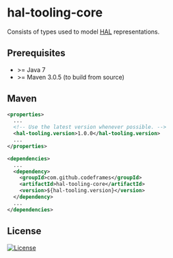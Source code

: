# hal-tooling-core

Consists of types used to model [HAL](https://tools.ietf.org/html/draft-kelly-json-hal) representations.

## Prerequisites

 * \>= Java 7
 * \>= Maven 3.0.5 (to build from source)

## Maven

```xml
<properties>
  ...
  <!-- Use the latest version whenever possible. -->
  <hal-tooling.version>1.0.0</hal-tooling.version>
  ...
</properties>

<dependencies>
  ...
  <dependency>
    <groupId>com.github.codeframes</groupId>
    <artifactId>hal-tooling-core</artifactId>
    <version>${hal-tooling.version}</version>
  </dependency>
  ...
</dependencies>
```

## License

[![License](http://img.shields.io/:license-apache-blue.svg)](http://www.apache.org/licenses/LICENSE-2.0.html)
